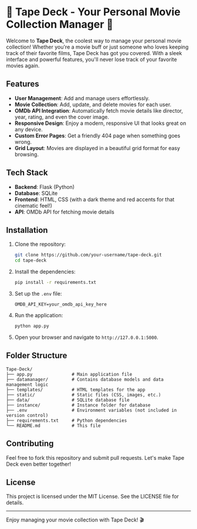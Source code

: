 # 🎵 Tape Deck - Your Personal Movie Collection Manager 🎥

Welcome to **Tape Deck**, the coolest way to manage your personal movie collection! Whether you're a movie buff or just someone who loves keeping track of their favorite films, Tape Deck has got you covered. With a sleek interface and powerful features, you'll never lose track of your favorite movies again.

## Features

- **User Management**: Add and manage users effortlessly.
- **Movie Collection**: Add, update, and delete movies for each user.
- **OMDb API Integration**: Automatically fetch movie details like director, year, rating, and even the cover image.
- **Responsive Design**: Enjoy a modern, responsive UI that looks great on any device.
- **Custom Error Pages**: Get a friendly 404 page when something goes wrong.
- **Grid Layout**: Movies are displayed in a beautiful grid format for easy browsing.

## Tech Stack

- **Backend**: Flask (Python)
- **Database**: SQLite
- **Frontend**: HTML, CSS (with a dark theme and red accents for that cinematic feel!)
- **API**: OMDb API for fetching movie details

## Installation

1. Clone the repository:
   ```bash
   git clone https://github.com/your-username/tape-deck.git
   cd tape-deck
   ```

2. Install the dependencies:
   ```bash
   pip install -r requirements.txt
   ```

3. Set up the `.env` file:
   ```
   OMDB_API_KEY=your_omdb_api_key_here
   ```

4. Run the application:
   ```bash
   python app.py
   ```

5. Open your browser and navigate to `http://127.0.0.1:5000`.

## Folder Structure

```
Tape-Deck/
├── app.py               # Main application file
├── datamanager/         # Contains database models and data management logic
├── templates/           # HTML templates for the app
├── static/              # Static files (CSS, images, etc.)
├── data/                # SQLite database file
├── instance/            # Instance folder for database
├── .env                 # Environment variables (not included in version control)
├── requirements.txt     # Python dependencies
└── README.md            # This file
```

## Contributing

Feel free to fork this repository and submit pull requests. Let's make Tape Deck even better together!

## License

This project is licensed under the MIT License. See the LICENSE file for details.

---

Enjoy managing your movie collection with Tape Deck! 🎬
